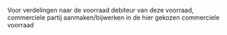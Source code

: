 Voor verdelingen naar de voorraad debiteur van deze voorraad, commerciele partij aanmaken/bijwerken in de hier gekozen commerciele voorraad